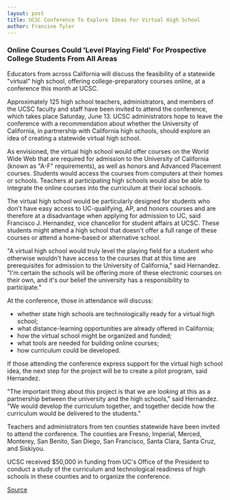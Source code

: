 ```yaml
---
layout: post
title: UCSC Conference To Explore Ideas For Virtual High School
author: Francine Tyler
---
```


### Online Courses Could 'Level Playing Field' For Prospective College Students From All Areas

Educators from across California will discuss the feasibility of a statewide "virtual" high school, offering college-preparatory courses online, at a conference this month at UCSC.

Approximately 125 high school teachers, administrators, and members of the UCSC faculty and staff have been invited to attend the conference, which takes place Saturday, June 13. UCSC administrators hope to leave the conference with a recommendation about whether the University of California, in partnership with California high schools, should explore an idea of creating a statewide virtual high school.

As envisioned, the virtual high school would offer courses on the World Wide Web that are required for admission to the University of California (known as "A-F" requirements), as well as honors and Advanced Placement courses. Students would access the courses from computers at their homes or schools. Teachers at participating high schools would also be able to integrate the online courses into the curriculum at their local schools.

The virtual high school would be particularly designed for students who don't have easy access to UC-qualifying, AP, and honors courses and are therefore at a disadvantage when applying for admission to UC, said Francisco J. Hernandez, vice chancellor for student affairs at UCSC. These students might attend a high school that doesn't offer a full range of these courses or attend a home-based or alternative school.

"A virtual high school would truly level the playing field for a student who otherwise wouldn't have access to the courses that at this time are prerequisites for admission to the University of California," said Hernandez. "I'm certain the schools will be offering more of these electronic courses on their own, and it's our belief the university has a responsibility to participate."

At the conference, those in attendance will discuss:
* whether state high schools are technologically ready for a virtual high school;
* what distance-learning opportunities are already offered in California;
* how the virtual school might be organized and funded;
* what tools are needed for building online courses;
* how curriculum could be developed.

If those attending the conference express support for the virtual high school idea, the next step for the project will be to create a pilot program, said Hernandez.

"The important thing about this project is that we are looking at this as a partnership between the university and the high schools," said Hernandez. "We would develop the curriculum together, and together decide how the curriculum would be delivered to the students."

Teachers and administrators from ten counties statewide have been invited to attend the conference. The counties are Fresno, Imperial, Merced, Monterey, San Benito, San Diego, San Francisco, Santa Clara, Santa Cruz, and Siskiyou.

UCSC received $50,000 in funding from UC's Office of the President to conduct a study of the curriculum and technological readiness of high schools in these counties and to organize the conference.

[Source](http://www1.ucsc.edu/oncampus/currents/97-98/06-08/virtual.htm "Permalink to Virtual high school conference: 06-08-98")
